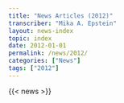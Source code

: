 ```yaml
---
title: "News Articles (2012)"
transcriber: "Mika A. Epstein"
layout: news-index
topic: index
date: 2012-01-01
permalink: /news/2012/
categories: ["News"]
tags: ["2012"]
---
```


{{< news >}}
